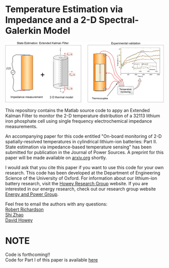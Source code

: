 Temperature Estimation via Impedance and a 2-D Spectral-Galerkin Model 
======================================================================

<img src="GraphicalAbstract.png" width="775">

This repository contains the Matlab source code to appy an Extended Kalman Filter to monitor the 2-D temperature distribution of a 32113 lithium iron phosphate cell using single frequency electrochemical impedance measurements. 

An accompanying paper for this code entitled
"On-board monitoring of 2-D spatially-resolved temperatures
in cylindrical lithium-ion batteries: Part II. State estimation via impedance-based temperature sensing"
has been submitted for publication in the Journal of Power Sources.
A preprint for this paper will be made available on [arxiv.org][1] shortly. 

I would ask that you cite this paper if you want to use this code for your own research.
This code has been developed at the Department of Engineering Science of the University of Oxford. 
For information about our lithium-ion battery research, visit the [Howey Research Group][2] website.
If you are interested in our energy research, check out our research group website [Energy and Power Group][3].

Feel free to email the authors with any questions:  
[Robert Richardson](mailto:robert.richardson@eng.ox.ac.uk)  
[Shi Zhao](mailto:shi.zhao@eng.ox.ac.uk)  
[David Howey](mailto:david.howey@eng.ox.ac.uk) 

NOTE
====
Code is forthcoming!!  
Code for Part I of this paper is available [here][4] 

[1]: http://arxiv.org
[2]: http://users.ox.ac.uk/~engs1053/
[3]: http://epg.eng.ox.ac.uk/
[4]: https://github.com/robert-richardson/Spectral-Thermal-Model-2D




